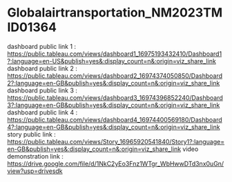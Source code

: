 # Globalairtransportation_NM2023TMID01364

dashboard public link 1 : https://public.tableau.com/views/dashboard1_16975193432410/Dashboard1?:language=en-US&publish=yes&:display_count=n&:origin=viz_share_link
dashboard public link 2 : https://public.tableau.com/views/dashboard2_16974374050850/Dashboard2?:language=en-GB&publish=yes&:display_count=n&:origin=viz_share_link 
dashboard public link 3 : https://public.tableau.com/views/dashboard3_16974396852240/Dashboard3?:language=en-GB&publish=yes&:display_count=n&:origin=viz_share_link
dashboard public link 4 : https://public.tableau.com/views/dashboard4_16974400569180/Dashboard4?:language=en-GB&publish=yes&:display_count=n&:origin=viz_share_link
story public link   : https://public.tableau.com/views/Story_16965920541840/Story1?:language=en-GB&publish=yes&:display_count=n&:origin=viz_share_link
video demonstration link : https://drive.google.com/file/d/1NkC2yEo3Fnz1WTgr_WbHwwDTd3nx0uGn/view?usp=drivesdk
